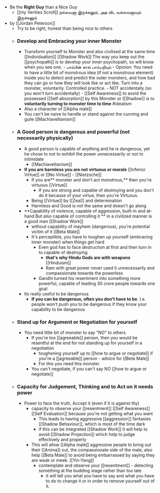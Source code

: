 - Be the **Right Guy** than a Nice Guy 
    - [[my Verities Scroll]] நல்லவனா இருக்கனும், அத விட வல்லவனாவும் இருக்கனும்
- by [[Jordan Peterson]]
    - Try to be right, honest than being nice to others
    - ### Develop and Embracing your inner Monster
        - Transform yourself to Monster and also civilised at the same time [[Individuation]] [[Shadow Work]]
            The way you keep out the [[psychopath]] is to develop your inner psychopath, so will know when you see one.
                - பாம்பின் கால் பாம்பறியும்
                - Opinion: You need to have a little bit of monstrous idea (if not a monstrous element) inside you to detect and predict the outer monsters, and how bad they can go or how they will look like or act like.
            Turn into a monster, voluntarily. Controlled practice. - NOT accidentally (so you won't turn accidentally) 
                - [[Self Awareness]] to avoid the possessed [[Self absorption]] by this Monster or [[Shadow]] is to **voluntarily turning to monster time to time** #idealism
        - Also a character of [[Alpha male]]
        - You can't be naive to handle or stand against the cunning and guile [[Machiavellianism]]
    - ### A Good person is dangerous and powerful (not necessarily physically)
        - A good person is capable of anything and he is dangerous, yet he chose to not to exhibit the power unnecessarily or not to intimidate
            - [[Machiavellianism]]
        - **If you are harmless you are not virtuous or morale** [[Inferior Virtue]] or [[No Virtue]] - [[Nietzsche]]
            - If you are** monster and don't act monstrous,** then you're virtuous [[Virtue]]
                - If you are strong and capable of destroying and you don't do it because of your virtue, then you're Virtuous. 
            - Being [[Virtue]] by [[Zeal]] and determination
            - Harmless and Good is not the same and doesn't go along
        - **Capability of violence, capable of aggression, built-in and at-hand But also capable of controlling it ** in a civilized manner is a good man [[Shadow Work]]
            - without capability of mayhem (dangerous), you're potential victim of it [[Beta Male]]
            - It's perceptible, you have to toughen up yourself (embracing inner monster) when things get hard
                - Even god has to face destruction at first and then turn in to capable of destroying
                    - **that's why Hindu Gods are with weapons** [[Hinduism]]
                    - Ram with great power never used it unnecessarily and compassionate towards the powerless
                - Gandhi turned his resentment into something more powerful, capable of leading 30 crore people towards one goal
        - Its really useful to be dangerous
            - **If you can be dangerous, often you don't have to be**. I.e. people won't push you to be dangerous if they know your capability to be dangerous
    - ### Stand up for Argument or Negotiation for yourself
        - You need little bit of monster to say "NO" to others
            - If you're too [[agreeable]] person, then you would be resentful at the end for not standing up for yourself in a negotiation
                - toughening yourself up to [[how to argue or negotiate]] if you're a [[agreeable]] person - advice for [[Beta Male]]
                - For this you need this monster.
            - You can't negotiate, if you can't say NO [[how to argue or negotiate]]
    - ### Capacity for Judgement, Thinking and to Act on it needs power
        - Power to face the truth, Accept it (even if it is against thy)
            - capacity to observe your [[resentment]] [[Self Awareness]] [[Self Evaluation]] because you're not getting what you want
                - This leads to having aggressive [[aggression]] fantasies [[Shadow Behaviour]], which is most of the time dark
                - if this can be integrated [[Shadow Work]] it will help to avoid [[Shadow Projection]] which help to judge effectively and properly
            - This will allow [[Alpha male]] aggressive people to bring out their [[Anima]] out, the compassionate side of the male, also help [[Beta Male]] to avoid being embarrassed by saying they are weak or meek. [[Yin-Yang]]
                - contemplate and observe your [[resentment]] - detecting something at the budding stage rather than too late
                    - it will tell you what you have to say and what you have to do to change it or in order to remove yourself out of it.
